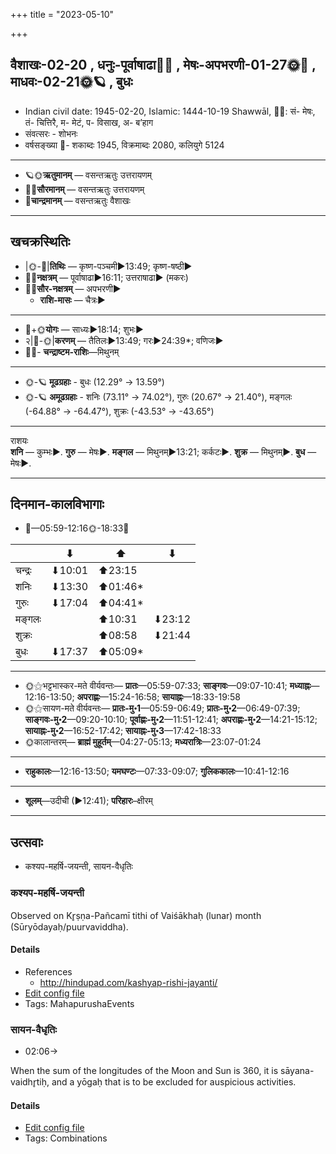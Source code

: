 +++
title = "2023-05-10"

+++
## वैशाखः-02-20  ,  धनुः-पूर्वाषाढा🌛🌌  ,  मेषः-अपभरणी-01-27🌞🌌  ,  माधवः-02-21🌞🪐  ,  बुधः
- Indian civil date: 1945-02-20, Islamic: 1444-10-19 Shawwāl, 🌌🌞: सं- मेषः, तं- चित्तिरै, म- मेटं, प- विसाख, अ- ब’हाग
- संवत्सरः - शोभनः
- वर्षसङ्ख्या 🌛- शकाब्दः 1945, विक्रमाब्दः 2080, कलियुगे 5124
___________________
- 🪐🌞**ऋतुमानम्** — वसन्तऋतुः उत्तरायणम्
- 🌌🌞**सौरमानम्** — वसन्तऋतुः उत्तरायणम्
- 🌛**चान्द्रमानम्** — वसन्तऋतुः वैशाखः
___________________


## खचक्रस्थितिः
- |🌞-🌛|**तिथिः** — कृष्ण-पञ्चमी►13:49; कृष्ण-षष्ठी►  
- 🌌🌛**नक्षत्रम्** — पूर्वाषाढा►16:11; उत्तराषाढा► (मकरः)  
- 🌌🌞**सौर-नक्षत्रम्** — अपभरणी►  
  - **राशि-मासः** — चैत्रः► 
___________________
- 🌛+🌞**योगः** — साध्यः►18:14; शुभः►  
- २|🌛-🌞|**करणम्** — तैतिलः►13:49; गरः►24:39*; वणिजः►  
- 🌌🌛- **चन्द्राष्टम-राशिः**—मिथुनम्  
___________________
- 🌞-🪐 **मूढग्रहाः** - बुधः (12.29° → 13.59°)
- 🌞-🪐 **अमूढग्रहाः** - शनिः (73.11° → 74.02°), गुरुः (20.67° → 21.40°), मङ्गलः (-64.88° → -64.47°), शुक्रः (-43.53° → -43.65°)
___________________
राशयः  
**शनि** — कुम्भः►. **गुरु** — मेषः►. **मङ्गल** — मिथुनम्►13:21; कर्कटः►. **शुक्र** — मिथुनम्►. **बुध** — मेषः►. 
___________________


## दिनमान-कालविभागाः
- 🌅—05:59-12:16🌞-18:33🌇  


|      |⬇     |⬆     |⬇     |
|------|-----|-----|------|
|चन्द्रः|⬇10:01 |⬆23:15 |     |
|शनिः   |⬇13:30 |⬆01:46*|     |
|गुरुः  |⬇17:04 |⬆04:41*|     |
|मङ्गलः |     |⬆10:31 |⬇23:12 |
|शुक्रः |     |⬆08:58 |⬇21:44 |
|बुधः   |⬇17:37 |⬆05:09*|     |
___________________
- 🌞⚝भट्टभास्कर-मते वीर्यवन्तः— **प्रातः**—05:59-07:33; **साङ्गवः**—09:07-10:41; **मध्याह्नः**—12:16-13:50; **अपराह्णः**—15:24-16:58; **सायाह्नः**—18:33-19:58  
- 🌞⚝सायण-मते वीर्यवन्तः— **प्रातः-मु॰1**—05:59-06:49; **प्रातः-मु॰2**—06:49-07:39; **साङ्गवः-मु॰2**—09:20-10:10; **पूर्वाह्णः-मु॰2**—11:51-12:41; **अपराह्णः-मु॰2**—14:21-15:12; **सायाह्नः-मु॰2**—16:52-17:42; **सायाह्नः-मु॰3**—17:42-18:33  
- 🌞कालान्तरम्— **ब्राह्मं मुहूर्तम्**—04:27-05:13; **मध्यरात्रिः**—23:07-01:24  
___________________
- **राहुकालः**—12:16-13:50; **यमघण्टः**—07:33-09:07; **गुलिककालः**—10:41-12:16  
___________________
- **शूलम्**—उदीची (►12:41); **परिहारः**–क्षीरम्  
___________________

## उत्सवाः
- कश्यप-महर्षि-जयन्ती, सायन-वैधृतिः
### कश्यप-महर्षि-जयन्ती

Observed on Kr̥ṣṇa-Pañcamī tithi of Vaiśākhaḥ (lunar) month (Sūryōdayaḥ/puurvaviddha). 



#### Details
- References
  - http://hindupad.com/kashyap-rishi-jayanti/
- [Edit config file](https://github.com/jyotisham/adyatithi/blob/master/mahApuruSha/RShi/lunar_month/tithi/02/20/kazyapa~maharSi~jayantI.toml)
- Tags: MahapurushaEvents


### सायन-वैधृतिः
- 02:06→



When the sum of the longitudes of the Moon and Sun is 360, it is sāyana-vaidhr̥tiḥ, and a yōgaḥ that is to be excluded for auspicious activities.

#### Details
- [Edit config file](https://github.com/jyotisham/adyatithi/blob/master/time_focus/misc_combinations/description_only/sAyana-vaidhRtiH.toml)
- Tags: Combinations


